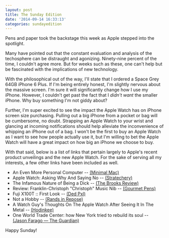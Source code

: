 ```yaml
---
layout: post
title: The Sunday Edition
date: '2014-09-14 16:33:13'
categories: sundayedition
---
```


Pens and paper took the backstage this week as Apple stepped into the spotlight. 

Many have pointed out that the constant evaluation and analysis of the techosphere can be distraught and agonizing. Ninety-nine percent of the time, I couldn't agree more. But for weeks such as these, one can't help but be fascinated with the implications of new technology.

With the philosophical out of the way, I'll state that I ordered a Space Grey 64GB iPhone 6 Plus. If I'm being entirely honest, I'm slightly nervous about the massive screen. I'm sure it will significantly change how I use my iPhone. However, I couldn't get past the fact that I *didn't want* the smaller iPhone. Why buy something I'm not giddy about?

Further, I'm super excited to see the impact the Apple Watch has on iPhone screen size purchasing. Pulling out a big iPhone from a pocket or bag will be cumbersome, no doubt. Strapping an Apple Watch to your wrist and glancing at incoming notifications should help alleviate the inconvenience of whipping an iPhone out of a bag. I won't be the first to buy an Apple Watch as I want to see how people actually use it, but I'm willing to bet the Apple Watch will have a great impact on how big an iPhone we choose to buy.

With that said, below is a list of links that pertain largely to Apple's recent product unveilings and the new Apple Watch. For the sake of serving all my interests, a few other links have been included as well.

* An Even More Personal Computer -- [(Minimal Mac)](http://minimalmac.com/post/97137071544/an-even-more-personal-computer)
* Apple Watch: Asking Why And Saying No -- [(Stratechery)](http://stratechery.com/2014/apple-watch-asking-saying/)
* The Infamous Nature of Being a Dick -- [(The Brooks Review)](https://brooksreview.net/2014/09/dick/)
* Review: Franklin-Christoph "Christoph" Music Nib -- [(Gourmet Pens)](http://www.gourmetpens.com/2014/09/review-franklin-christoph-christoph.html#.VBWoWfQQ7zI)
* Fuji X100T :: First Look -- [(Ded Pxl)](http://dedpxl.com/fuji-x100t-first-look/)
* Not a Hobby -- [(Rands in Repose)](http://randsinrepose.com/archives/not-a-hobby/)
* A Watch Guy's Thoughts On The Apple Watch After Seeing It In The Metal -- [(Hodinkee)](http://www.hodinkee.com/blog/hodinkee-apple-watch-review)
* One World Trade Center: how New York tried to rebuild its soul -- [(Jason Farago — The Guardian)](http://www.theguardian.com/cities/2014/sep/08/-sp-one-world-trade-center-new-york-rebuild-ground-zero-twin-towers)

Happy Sunday!